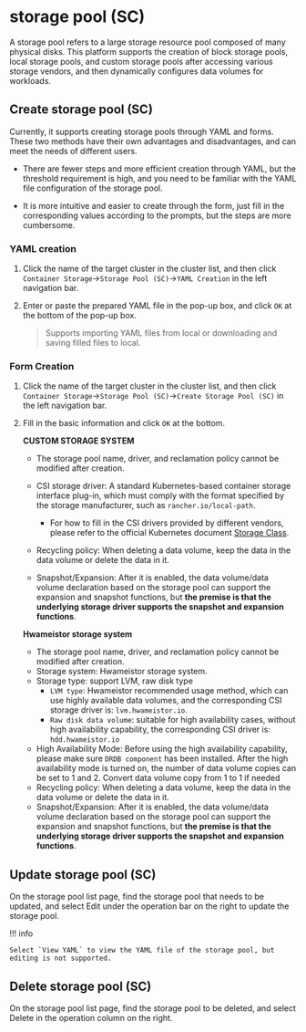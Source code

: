 # storage pool (SC)

A storage pool refers to a large storage resource pool composed of many physical disks. This platform supports the creation of block storage pools, local storage pools, and custom storage pools after accessing various storage vendors, and then dynamically configures data volumes for workloads.

## Create storage pool (SC)

Currently, it supports creating storage pools through YAML and forms. These two methods have their own advantages and disadvantages, and can meet the needs of different users.

- There are fewer steps and more efficient creation through YAML, but the threshold requirement is high, and you need to be familiar with the YAML file configuration of the storage pool.

- It is more intuitive and easier to create through the form, just fill in the corresponding values ​​according to the prompts, but the steps are more cumbersome.

### YAML creation

1. Click the name of the target cluster in the cluster list, and then click `Container Storage`->`Storage Pool (SC)`->`YAML Creation` in the left navigation bar.

    

2. Enter or paste the prepared YAML file in the pop-up box, and click `OK` at the bottom of the pop-up box.

    > Supports importing YAML files from local or downloading and saving filled files to local.

    

### Form Creation

1. Click the name of the target cluster in the cluster list, and then click `Container Storage`->`Storage Pool (SC)`->`Create Storage Pool (SC)` in the left navigation bar.

    

2. Fill in the basic information and click `OK` at the bottom.

    **CUSTOM STORAGE SYSTEM**

    - The storage pool name, driver, and reclamation policy cannot be modified after creation.
    - CSI storage driver: A standard Kubernetes-based container storage interface plug-in, which must comply with the format specified by the storage manufacturer, such as `rancher.io/local-path`.

        - For how to fill in the CSI drivers provided by different vendors, please refer to the official Kubernetes document [Storage Class](https://kubernetes.io/docs/concepts/storage/storage-classes/#provisioner).
    - Recycling policy: When deleting a data volume, keep the data in the data volume or delete the data in it.
    - Snapshot/Expansion: After it is enabled, the data volume/data volume declaration based on the storage pool can support the expansion and snapshot functions, but **the premise is that the underlying storage driver supports the snapshot and expansion functions**.

    **Hwameistor storage system**

    - The storage pool name, driver, and reclamation policy cannot be modified after creation.
    - Storage system: Hwameistor storage system.
    - Storage type: support LVM, raw disk type
      - `LVM type`: Hwameistor recommended usage method, which can use highly available data volumes, and the corresponding CSI storage driver is: `lvm.hwameistor.io`.
      - `Raw disk data volume`: suitable for high availability cases, without high availability capability, the corresponding CSI driver is: `hdd.hwameistor.io`
    - High Availability Mode: Before using the high availability capability, please make sure `DRDB component` has been installed. After the high availability mode is turned on, the number of data volume copies can be set to 1 and 2. Convert data volume copy from 1 to 1 if needed
    - Recycling policy: When deleting a data volume, keep the data in the data volume or delete the data in it.
    - Snapshot/Expansion: After it is enabled, the data volume/data volume declaration based on the storage pool can support the expansion and snapshot functions, but **the premise is that the underlying storage driver supports the snapshot and expansion functions**.

    

## Update storage pool (SC)

On the storage pool list page, find the storage pool that needs to be updated, and select Edit under the operation bar on the right to update the storage pool.



!!! info

    Select `View YAML` to view the YAML file of the storage pool, but editing is not supported.

## Delete storage pool (SC)

On the storage pool list page, find the storage pool to be deleted, and select Delete in the operation column on the right.

